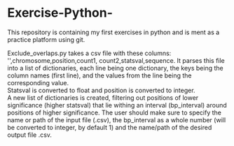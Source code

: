 # Exercise-Python-

This repository is containing my first exercises in python and is ment as a practice platform using git.

Exclude_overlaps.py takes a csv file with these columns: '',chromosome,position,count1,
count2,statsval,sequence.  It parses this file into a list of dictionaries, 
each line being one dictionary, the keys being the column names (first 
line), and the values from the line being the corresponding value.   
Statsval is converted to float and position is converted to integer.  
A new list of dictionaries is created, filtering out positions of 
lower significance (higher statsval) that lie withing an interval 
(bp_interval) around positions of higher significance.  The user should 
make sure to specify the name or path of the input file (.csv), the 
bp_interval as a whole number (will be converted to integer, by default 1) 
and the name/path of the desired output file .csv.
